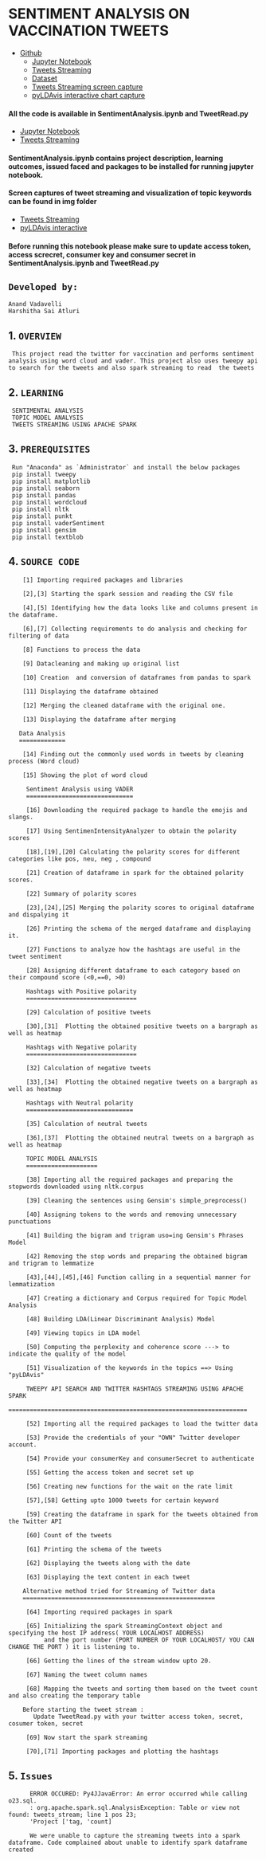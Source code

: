 # SENTIMENT ANALYSIS ON VACCINATION TWEETS
* [Github](https://github.com/vanand96/SentimentalAnalysis)
    * [Jupyter Notebook](https://github.com/vanand96/SentimentalAnalysis/blob/master/SentimentAnalysis.ipynb)
    * [Tweets Streaming](https://github.com/vanand96/SentimentalAnalysis/blob/master/TweetRead.py)
    * [Dataset](https://github.com/vanand96/SentimentalAnalysis/blob/master/vaccination2.csv)
    * [Tweets Streaming screen capture](https://github.com/vanand96/SentimentalAnalysis/blob/master/img/Tweets.png)
    * [pyLDAvis interactive chart capture](https://github.com/vanand96/SentimentalAnalysis/blob/master/img/image.png)


#### All the code is available in SentimentAnalysis.ipynb and TweetRead.py
   * [Jupyter Notebook](https://github.com/vanand96/SentimentalAnalysis/blob/master/SentimentAnalysis.ipynb)
   * [Tweets Streaming](https://github.com/vanand96/SentimentalAnalysis/blob/master/TweetRead.py)

#### SentimentAnalysis.ipynb contains project description, learning outcomes, issued faced and packages to be installed for running jupyter notebook.

#### Screen captures of tweet streaming and visualization of topic keywords can be found in img folder
   * [Tweets Streaming](https://github.com/vanand96/SentimentalAnalysis/blob/master/img/Tweets.png)
   * [pyLDAvis interactive](https://github.com/vanand96/SentimentalAnalysis/blob/master/img/image.png)

#### Before running this notebook please make sure to update access token, access screcret, consumer key and consumer secret in SentimentAnalysis.ipynb and TweetRead.py        
   ## `Developed by:`
    Anand Vadavelli
    Harshitha Sai Atluri

   ## 1. `OVERVIEW`

     This project read the twitter for vaccination and performs sentiment analysis using word cloud and vader. This project also uses tweepy api to search for the tweets and also spark streaming to read  the tweets 
 
   ## 2. `LEARNING`
   
     SENTIMENTAL ANALYSIS
     TOPIC MODEL ANALYSIS
     TWEETS STREAMING USING APACHE SPARK

   ## 3. `PREREQUISITES`

     Run "Anaconda" as `Administrator` and install the below packages
     pip install tweepy
     pip install matplotlib
     pip install seaborn
     pip install pandas
     pip install wordcloud
     pip install nltk
     pip install punkt
     pip install vaderSentiment
     pip install gensim
     pip install textblob
      
   ## 4. `SOURCE CODE`
        [1] Importing required packages and libraries
        
        [2],[3] Starting the spark session and reading the CSV file 

        [4],[5] Identifying how the data looks like and columns present in the dataframe.
 
        [6],[7] Collecting requirements to do analysis and checking for filtering of data
        
        [8] Functions to process the data
        
        [9] Datacleaning and making up original list
 
        [10] Creation  and conversion of dataframes from pandas to spark

        [11] Displaying the dataframe obtained
        
        [12] Merging the cleaned dataframe with the original one.
        
        [13] Displaying the dataframe after merging

       Data Analysis
       =============
         
        [14] Finding out the commonly used words in tweets by cleaning process (Word cloud)
        
        [15] Showing the plot of word cloud

         Sentiment Analysis using VADER
         ==============================

         [16] Downloading the required package to handle the emojis and slangs.
         
         [17] Using SentimenIntensityAnalyzer to obtain the polarity scores

         [18],[19],[20] Calculating the polarity scores for different categories like pos, neu, neg , compound 
         
         [21] Creation of dataframe in spark for the obtained polarity scores.

         [22] Summary of polarity scores
         
         [23],[24],[25] Merging the polarity scores to original dataframe and dispalying it
        
         [26] Printing the schema of the merged dataframe and displaying it.

         [27] Functions to analyze how the hashtags are useful in the tweet sentiment

         [28] Assigning different dataframe to each category based on their compound score (<0,==0, >0)

         Hashtags with Positive polarity
         ===============================
        
         [29] Calculation of positive tweets
         
         [30],[31]  Plotting the obtained positive tweets on a bargraph as well as heatmap

         Hashtags with Negative polarity
         ===============================

         [32] Calculation of negative tweets
         
         [33],[34]  Plotting the obtained negative tweets on a bargraph as well as heatmap

         Hashtags with Neutral polarity
         ==============================

         [35] Calculation of neutral tweets
         
         [36],[37]  Plotting the obtained neutral tweets on a bargraph as well as heatmap
     
         TOPIC MODEL ANALYSIS
         ====================

         [38] Importing all the required packages and preparing the stopwords downloaded using nltk.corpus 
      
         [39] Cleaning the sentences using Gensim's simple_preprocess()
 
         [40] Assigning tokens to the words and removing unnecessary punctuations

         [41] Building the bigram and trigram uso=ing Gensim's Phrases Model

         [42] Removing the stop words and preparing the obtained bigram and trigram to lemmatize
 
         [43],[44],[45],[46] Function calling in a sequential manner for lemmatization

         [47] Creating a dictionary and Corpus required for Topic Model Analysis

         [48] Building LDA(Linear Discriminant Analysis) Model
       
         [49] Viewing topics in LDA model
           
         [50] Computing the perplexity and coherence score ---> to indicate the quality of the model

         [51] Visualization of the keywords in the topics ==> Using "pyLDAvis"

         TWEEPY API SEARCH AND TWITTER HASHTAGS STREAMING USING APACHE SPARK
         ===================================================================

         [52] Importing all the required packages to load the twitter data
         
         [53] Provide the credentials of your "OWN" Twitter developer account.

         [54] Provide your consumerKey and consumerSecret to authenticate

         [55] Getting the access token and secret set up 

         [56] Creating new functions for the wait on the rate limit

         [57],[58] Getting upto 1000 tweets for certain keyword

         [59] Creating the dataframe in spark for the tweets obtained from the Twitter API

         [60] Count of the tweets

         [61] Printing the schema of the tweets

         [62] Displaying the tweets along with the date
   
         [63] Displaying the text content in each tweet

        Alternative method tried for Streaming of Twitter data
        ======================================================

         [64] Importing required packages in spark
         
         [65] Initializing the spark StreamingContext object and specifying the host IP address( YOUR LOCALHOST ADDRESS) 
              and the port number (PORT NUMBER OF YOUR LOCALHOST/ YOU CAN CHANGE THE PORT ) it is listening to.

         [66] Getting the lines of the stream window upto 20.

         [67] Naming the tweet column names
      
         [68] Mapping the tweets and sorting them based on the tweet count and also creating the temporary table

        Before starting the tweet stream :
           Update TweetRead.py with your twitter access token, secret, cosumer token, secret

         [69] Now start the spark streaming

         [70],[71] Importing packages and plotting the hashtags

   ## 5. `Issues`
          ERROR OCCURED: Py4JJavaError: An error occurred while calling o23.sql.
          : org.apache.spark.sql.AnalysisException: Table or view not found: tweets_stream; line 1 pos 23;
          'Project ['tag, 'count]
          
          We were unable to capture the streaming tweets into a spark dataframe. Code complained about unable to identify spark dataframe created 

